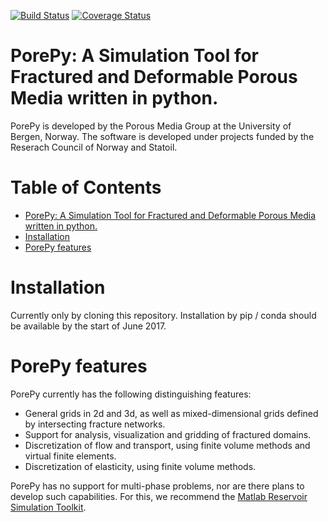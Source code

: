 [![Build Status](https://travis-ci.org/pmgbergen/porepy.svg?branch=develop)](https://travis-ci.org/pmgbergen/porepy) [![Coverage Status](https://coveralls.io/repos/github/pmgbergen/porepy/badge.svg?branch=develop)](https://coveralls.io/github/pmgbergen/porepy?branch=develop)

# PorePy: A Simulation Tool for Fractured and Deformable Porous Media written in python.
PorePy is developed by the Porous Media Group at the University of Bergen, Norway. The software is developed under projects funded by the Reserach Council of Norway and Statoil.

Table of Contents
=================

   * [PorePy: A Simulation Tool for Fractured and Deformable Porous Media written in python.](#porepy-a-simulation-tool-for-fractured-and-deformable-porous-media-written-in-python)
   * [Installation](#installation)
   * [PorePy features](#porepy-features)

# Installation
Currently only by cloning this repository. Installation by pip / conda should be available by the start of June 2017.

# PorePy features
PorePy currently has the following distinguishing features:
- General grids in 2d and 3d, as well as mixed-dimensional grids defined by intersecting fracture networks.
- Support for analysis, visualization and gridding of fractured domains.
- Discretization of flow and transport, using finite volume methods and virtual finite elements.
- Discretization of elasticity, using finite volume methods.

PorePy has no support for multi-phase problems, nor are there plans to develop such capabilities. For this, we recommend the [Matlab Reservoir Simulation Toolkit](www.sintef.no/projectweb/mrst/).
